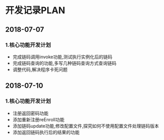 # **开发记录PLAN**  
## 2018-07-07  
### 1.核心功能开发计划
* 完成链码调用invoke功能,测试执行实例化后的链码
* 完成链码查询的功能,多写几种链码查询方式查询链码
* 调整代码,解决程序卡死问题

## 2018-07-10
### 1.核心功能开发计划
* 注册返回密码功能
* 添加重新注册reEnroll功能
* 添加链码update功能,修改配置文件,探究如何不使用配置文件处理链码版本
* 添加返回链码执行后的结果的功能